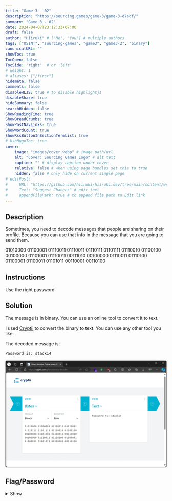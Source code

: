 ```yaml
---
title: "Game 3 – 02"
description: "https://sourcing.games/game-3/game-3-d7sdf/"
summary: "Game 3 - 02"
date: 2024-04-07T23:12:33+07:00
draft: false
author: "Hiiruki" # ["Me", "You"] # multiple authors
tags: ["OSINT", "sourcing-games", "game3", "game3-2", "binary"]
canonicalURL: ""
showToc: true
TocOpen: false
TocSide: 'right'  # or 'left'
# weight: 1
# aliases: ["/first"]
hidemeta: false
comments: false
disableHLJS: true # to disable highlightjs
disableShare: true
hideSummary: false
searchHidden: false
ShowReadingTime: true
ShowBreadCrumbs: true
ShowPostNavLinks: true
ShowWordCount: true
ShowRssButtonInSectionTermList: true
# UseHugoToc: true
cover:
    image: "images/cover.webp" # image path/url
    alt: "Cover: Sourcing Games Logo" # alt text
    caption: "" # display caption under cover
    relative: false # when using page bundles set this to true
    hidden: false # only hide on current single page
# editPost:
#     URL: "https://github.com/hiiruki/hiiruki.dev/tree/main/content/writeups/sourcing-games/game3-02/index.md"
#     Text: "Suggest Changes" # edit text
#     appendFilePath: true # to append file path to Edit link
---
```


## Description

Sometimes, you need to decode messages that people are sharing on their profile.
Because you can use that info in the message that you are going to send them.

01010000 01100001 01110011 01110011 01110111 01101111 01110010 01100100 00100000 01101001 01110011 00111010 00100000 01110011 01110100 01100001 01100011 01101011 00110001 00110100

## Instructions

Use the right password

## Solution

The message is in binary. You can use an online tool to convert it to text.

I used [Cryptii](https://cryptii.com/pipes/binary-decoder) to convert the binary to text. You can use any other tool you like.

The decoded message is:

```plaintext
Password is: stack14
```

![binary](images/binary.webp#center)

## Flag/Password

<details>
<summary> Show </summary>

`stack14`

</details>
